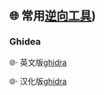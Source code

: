 🌐  常用[逆向工具](https://t.me/RealReverseEng/51))
-
### Ghidea
🌐· 英文版[ghidra](https://github.com/NationalSecurityAgency/ghidra)

🌐· 汉化版[ghidra](https://github.com/TC999/ghidra-chinese)

